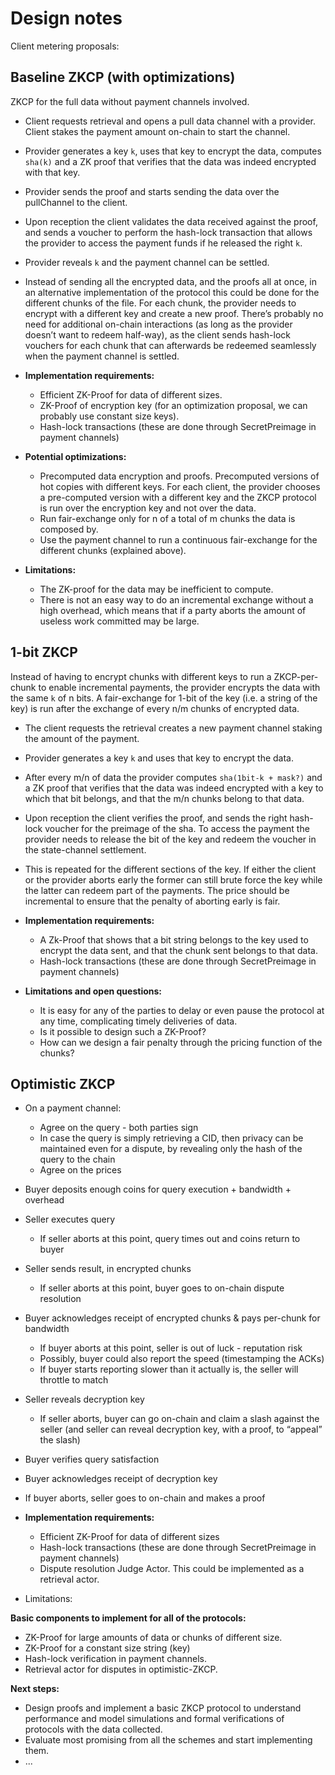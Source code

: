 # Design notes
Client metering proposals:

## Baseline ZKCP (with optimizations)
ZKCP for the full data without payment channels involved.

*   Client requests retrieval and opens a pull data channel with a provider. Client stakes the payment amount on-chain to start the channel.
*   Provider generates a key `k`, uses that key to encrypt the data, computes `sha(k)` and a ZK proof that verifies that the data was indeed encrypted with that key.
*   Provider sends the proof and starts sending the data over the pullChannel to the client. 
*   Upon reception the client validates the data received against the proof, and sends a voucher to perform the hash-lock transaction that allows the provider to access the payment funds if he released the right `k`.
*   Provider reveals `k` and the payment channel can be settled.
*   Instead of sending all the encrypted data, and the proofs all at once, in an alternative implementation of the protocol this could be done for the different chunks of the file. For each chunk, the provider needs to encrypt with a different key and create a new proof. There’s probably no need for additional on-chain interactions (as long as the provider doesn’t want to redeem half-way), as the client sends hash-lock vouchers for each chunk that can afterwards be redeemed seamlessly when the payment channel is settled.

*   __Implementation requirements:__
    *   Efficient ZK-Proof for data of different sizes.
    *   ZK-Proof of encryption key (for an optimization proposal, we can probably use constant size keys). 
    *   Hash-lock transactions (these are done through SecretPreimage in payment channels)
*   __Potential optimizations:__
    *   Precomputed data encryption and proofs. Precomputed versions of hot copies with different keys. For each client, the provider chooses a pre-computed version with a different key and the ZKCP protocol is run over the encryption key and not over the data.
    *   Run fair-exchange only for n of a total of m chunks the data is composed by.
    *   Use the payment channel to run a continuous fair-exchange for the different chunks (explained above).
*   __Limitations:__
    *   The ZK-proof for the data may be inefficient to compute.
    *   There is not an easy way to do an incremental exchange without a high overhead, which means that if a party aborts the amount of useless work committed may be large.

## 1-bit ZKCP 
Instead of having to encrypt chunks with different keys to run a  ZKCP-per-chunk to enable incremental payments, the provider encrypts the data with the same `k` of n bits. A fair-exchange for 1-bit of the key (i.e. a string of the key) is run after the exchange of every n/m chunks of encrypted data.

*   The client requests the retrieval creates a new payment channel staking the amount of the payment.
*   Provider generates a key `k` and uses that key to encrypt the data.
*   After every m/n of data the provider computes `sha(1bit-k + mask?)` and a ZK proof that verifies that the data was indeed encrypted with a key to which that bit belongs, and that the m/n chunks belong to that data.
*   Upon reception the client verifies the proof, and sends the right hash-lock voucher for the preimage of the sha. To access the payment the provider needs to release the bit of the key and redeem the voucher in the state-channel settlement.
*   This is repeated for the different sections of the key. If either the client or the provider aborts early the former can still brute force the key while the latter can redeem part of the payments. The price should be incremental to ensure that the penalty of aborting early is fair.

*   __Implementation requirements:__
    *   A Zk-Proof that shows that a bit string belongs to the key used to encrypt the data sent, and that the chunk sent belongs to that data. 
    *   Hash-lock transactions (these are done through SecretPreimage in payment channels)
*   __Limitations and open questions:__
    *   It is easy for any of the parties to delay or even pause the protocol at any time, complicating timely deliveries of data.
    *   Is it possible to design such a ZK-Proof?
    *   How can we design a fair penalty through the pricing function of the chunks?

## Optimistic ZKCP
*   On a payment channel:
    *   Agree on the query - both parties sign
    *   In case the query is simply retrieving a CID, then privacy can be maintained even for a dispute, by revealing only the hash of the query to the chain
    *   Agree on the prices
*   Buyer deposits enough coins for query execution + bandwidth + overhead
*   Seller executes query
    *   If seller aborts at this point, query times out and coins return to buyer
*   Seller sends result, in encrypted chunks
    *   If seller aborts at this point, buyer goes to on-chain dispute resolution
*   Buyer acknowledges receipt of encrypted chunks & pays per-chunk for bandwidth
    *   If buyer aborts at this point, seller is out of luck - reputation risk
    *   Possibly, buyer could also report the speed (timestamping the ACKs)
    *   If buyer starts reporting slower than it actually is, the seller will throttle to match
*   Seller reveals decryption key
    *   If seller aborts, buyer can go on-chain and claim a slash against the seller (and seller can reveal decryption key, with a proof, to “appeal” the slash)
*   Buyer verifies query satisfaction
*   Buyer acknowledges receipt of decryption key
*   If buyer aborts, seller goes to on-chain and makes a proof

*   __Implementation requirements:__
    *   Efficient ZK-Proof for data of different sizes
    *   Hash-lock transactions (these are done through SecretPreimage in payment channels)
    *   Dispute resolution Judge Actor. This could be implemented as a retrieval actor.
*   Limitations:

__Basic components to implement for all of the protocols:__
*   ZK-Proof for large amounts of data or chunks of different size.
*   ZK-Proof for a constant size string (key)
*   Hash-lock verification in payment channels.
*   Retrieval actor for disputes in optimistic-ZKCP.

__Next steps:__
*   Design proofs and implement a basic ZKCP protocol to understand performance and model simulations and formal verifications of protocols with the data collected.
*   Evaluate most promising from all the schemes and start implementing them.
*   ...